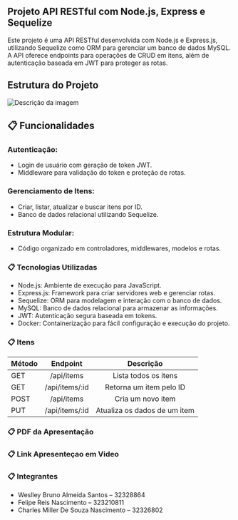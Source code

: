 ## Projeto API RESTful com Node.js, Express e Sequelize


Este projeto é uma API RESTful desenvolvida com Node.js e Express.js, utilizando Sequelize como ORM para gerenciar um banco de dados MySQL. 
A API oferece endpoints para operações de CRUD em itens, além de autenticação baseada em JWT para proteger as rotas.

## Estrutura do Projeto

![Descrição da imagem](https://i.ibb.co/CPPxPTH/estrutura.png)


## 📋 Funcionalidades

### Autenticação:

* Login de usuário com geração de token JWT.
* Middleware para validação do token e proteção de rotas.

### Gerenciamento de Itens:

* Criar, listar, atualizar e buscar itens por ID.
* Banco de dados relacional utilizando Sequelize.

### Estrutura Modular:

* Código organizado em controladores, middlewares, modelos e rotas.


### 📋 Tecnologias Utilizadas


* Node.js: Ambiente de execução para JavaScript.
* Express.js: Framework para criar servidores web e gerenciar rotas.
* Sequelize: ORM para modelagem e interação com o banco de dados.
* MySQL: Banco de dados relacional para armazenar as informações.
* JWT: Autenticação segura baseada em tokens.
* Docker: Containerização para fácil configuração e execução do projeto.


### 📋 Itens

| Método       | Endpoint       | Descrição               |
| :---         |     :---:      |          :---:           |
| GET          | /api/items     | Lista todos os itens    |
| GET          | /api/items/:id	| Retorna um item pelo ID |
| POST         | /api/items     | Cria um novo item       |
| PUT          | /api/items/:id | Atualiza os dados de um item|

### 📋 PDF da Apresentação



### 📋 Link Apresenteçao em Video


### 📋 Integrantes

* Weslley Bruno Almeida Santos – 32328864
* Felipe Reis Nascimento – 323210811
* Charles Miller De Souza Nascimento – 32326802
